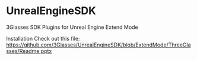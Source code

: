 # UnrealEngineSDK
3Glasses SDK Plugins for Unreal Engine Extend Mode

Installation
  Check out this file:
  https://github.com/3Glasses/UnrealEngineSDK/blob/ExtendMode/ThreeGlasses/Readme.pptx
  
